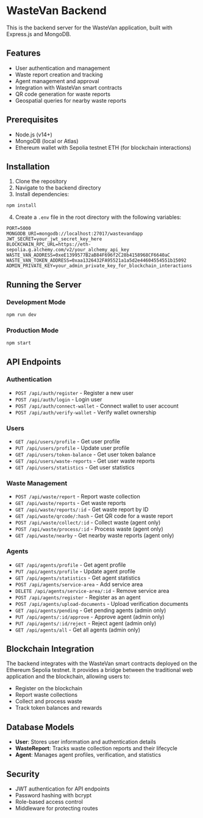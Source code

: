 # WasteVan Backend

This is the backend server for the WasteVan application, built with Express.js and MongoDB.

## Features

- User authentication and management
- Waste report creation and tracking
- Agent management and approval
- Integration with WasteVan smart contracts
- QR code generation for waste reports
- Geospatial queries for nearby waste reports

## Prerequisites

- Node.js (v14+)
- MongoDB (local or Atlas)
- Ethereum wallet with Sepolia testnet ETH (for blockchain interactions)

## Installation

1. Clone the repository
2. Navigate to the backend directory
3. Install dependencies:

```bash
npm install
```

4. Create a `.env` file in the root directory with the following variables:

```
PORT=5000
MONGODB_URI=mongodb://localhost:27017/wastevandapp
JWT_SECRET=your_jwt_secret_key_here
BLOCKCHAIN_RPC_URL=https://eth-sepolia.g.alchemy.com/v2/your_alchemy_api_key
WASTE_VAN_ADDRESS=0xeE1399577B2aB84F696f2C28b4158968CF6640aC
WASTE_VAN_TOKEN_ADDRESS=0xaa1326432FA95521a1a5d2e44604554551b15092
ADMIN_PRIVATE_KEY=your_admin_private_key_for_blockchain_interactions
```

## Running the Server

### Development Mode

```bash
npm run dev
```

### Production Mode

```bash
npm start
```

## API Endpoints

### Authentication

- `POST /api/auth/register` - Register a new user
- `POST /api/auth/login` - Login user
- `POST /api/auth/connect-wallet` - Connect wallet to user account
- `POST /api/auth/verify-wallet` - Verify wallet ownership

### Users

- `GET /api/users/profile` - Get user profile
- `PUT /api/users/profile` - Update user profile
- `GET /api/users/token-balance` - Get user token balance
- `GET /api/users/waste-reports` - Get user waste reports
- `GET /api/users/statistics` - Get user statistics

### Waste Management

- `POST /api/waste/report` - Report waste collection
- `GET /api/waste/reports` - Get waste reports
- `GET /api/waste/reports/:id` - Get waste report by ID
- `GET /api/waste/qrcode/:hash` - Get QR code for a waste report
- `POST /api/waste/collect/:id` - Collect waste (agent only)
- `POST /api/waste/process/:id` - Process waste (agent only)
- `GET /api/waste/nearby` - Get nearby waste reports (agent only)

### Agents

- `GET /api/agents/profile` - Get agent profile
- `PUT /api/agents/profile` - Update agent profile
- `GET /api/agents/statistics` - Get agent statistics
- `POST /api/agents/service-area` - Add service area
- `DELETE /api/agents/service-area/:id` - Remove service area
- `POST /api/agents/register` - Register as an agent
- `POST /api/agents/upload-documents` - Upload verification documents
- `GET /api/agents/pending` - Get pending agents (admin only)
- `PUT /api/agents/:id/approve` - Approve agent (admin only)
- `PUT /api/agents/:id/reject` - Reject agent (admin only)
- `GET /api/agents/all` - Get all agents (admin only)

## Blockchain Integration

The backend integrates with the WasteVan smart contracts deployed on the Ethereum Sepolia testnet. It provides a bridge between the traditional web application and the blockchain, allowing users to:

- Register on the blockchain
- Report waste collections
- Collect and process waste
- Track token balances and rewards

## Database Models

- **User**: Stores user information and authentication details
- **WasteReport**: Tracks waste collection reports and their lifecycle
- **Agent**: Manages agent profiles, verification, and statistics

## Security

- JWT authentication for API endpoints
- Password hashing with bcrypt
- Role-based access control
- Middleware for protecting routes
